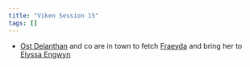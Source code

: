 ```yaml
---
title: "Viken Session 15"
tags: []
---
```


- [Ost Delanthan](posts/NPCs/Ost%20Delanthan.md) and co are in town to fetch [Fraeyda](posts/PCs/Fraeyda.md) and bring her to [Elyssa Engwyn](posts/NPCs/Elyssa%20Engwyn.md)
